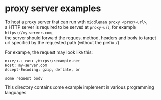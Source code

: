 # proxy server examples

To host a proxy server that can run with `middleman proxy <proxy-url>`,  
a HTTP server is required to be served at `proxy-url`, for example `https://my-server.com`,  
the server should forward the request method, headers and body to target url specified by the requested path (without the prefix `/`)

For example, the request may look like this:

```
HTTP/1.1 POST /https://example.net
Host: my-server.com
Accept-Encoding: gzip, deflate, br

some_request_body
```

This directory contains some example implement in various programming languages.
